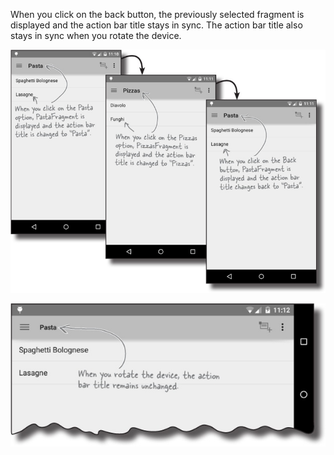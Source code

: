 When you click on the back button, the previously selected fragment is displayed and the action bar title stays in sync. The action bar title also stays in sync when you rotate the device.


![](.guides/img/57.png)

![](.guides/img/58.png)